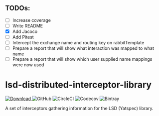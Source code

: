 ## TODOs:
- [ ] Increase coverage
- [ ] Write README
- [x] Add Jacoco
- [ ] Add Pitest
- [ ] Intercept the exchange name and routing key on rabbitTemplate
- [ ] Prepare a report that will show what interaction was mapped to what name
- [ ] Prepare a report that will show which user supplied name mappings were now used

# lsd-distributed-interceptor-library 
[ ![Download](https://api.bintray.com/packages/integreety/open/lsd-distributed-interceptor-library/images/download.svg) ](https://bintray.com/integreety/open/lsd-distributed-interceptor-library/_latestVersion)
![GitHub](https://img.shields.io/github/license/integreety/lsd-distributed-interceptor-library) 
![CircleCI](https://img.shields.io/circleci/build/gh/integreety/lsd-distributed-interceptor-library)
![Codecov](https://img.shields.io/codecov/c/github/integreety/lsd-distributed-interceptor-library)
![Bintray](https://img.shields.io/bintray/dt/integreety/open/lsd-distributed-interceptor-library)

A set of interceptors gathering information for the LSD (Yatspec) library.
